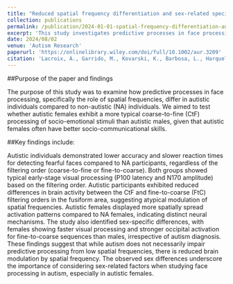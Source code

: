 ```yaml
---
title: "Reduced spatial frequency differentiation and sex-related specificities in fearful face detection in autism: insights from EEG and the predictive brain model"
collection: publications
permalink: /publication/2024-01-01-spatial-frequency-differentiation-autism
excerpt: 'This study investigates predictive processes in face processing in autistic individuals, focusing on how spatial frequencies influence the detection of fearful faces. The results reveal that autistic individuals, regardless of sex, show behavioral differences in fear detection compared to non-autistic individuals. However, the study highlights significant sex differences, suggesting that autistic females may engage different neural mechanisms than males during face processing.'
date: 2024/08/02
venue: 'Autism Research'
paperurl: 'https://onlinelibrary.wiley.com/doi/full/10.1002/aur.3209'
citation: 'Lacroix, A., Garrido, M., Kovarski, K., Barbosa, L., Harquel, S., et al. (2024). "Reduced spatial frequency differentiation and sex-related specificities in fearful face detection in autism." <i>Autism Research</i>.'
---
```


##Purpose of the paper and findings

The purpose of this study was to examine how predictive processes in face processing, specifically the role of spatial frequencies, differ in autistic individuals compared to non-autistic (NA) individuals. We aimed to test whether autistic females exhibit a more typical coarse-to-fine (CtF) processing of socio-emotional stimuli than autistic males, given that autistic females often have better socio-communicational skills.

##Key findings include:  

Autistic individuals demonstrated lower accuracy and slower reaction times for detecting fearful faces compared to NA participants, regardless of the filtering order (coarse-to-fine or fine-to-coarse).
Both groups showed typical early-stage visual processing (P100 latency and N170 amplitude) based on the filtering order.
Autistic participants exhibited reduced differences in brain activity between the CtF and fine-to-coarse (FtC) filtering orders in the fusiform area, suggesting atypical modulation of spatial frequencies.
Autistic females displayed more spatially spread activation patterns compared to NA females, indicating distinct neural mechanisms.
The study also identified sex-specific differences, with females showing faster visual processing and stronger occipital activation for fine-to-coarse sequences than males, irrespective of autism diagnosis.
These findings suggest that while autism does not necessarily impair predictive processing from low spatial frequencies, there is reduced brain modulation by spatial frequency. The observed sex differences underscore the importance of considering sex-related factors when studying face processing in autism, especially in autistic females.